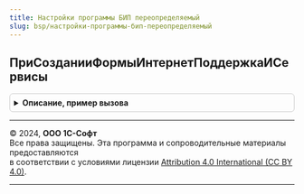 ```yaml
---
title: Настройки программы БИП переопределяемый
slug: bsp/настройки-программы-бип-переопределяемый
---
```



## ПриСозданииФормыИнтернетПоддержкаИСервисы
<details style="margin: 1em 0; padding: 0.5em; border: 1px solid #ccc; border-radius: 6px;">

<summary style="font-weight: bold; cursor: pointer;">Описание, пример вызова</summary>

```bsl

// Предназначена для внесения изменений в форму ИнтернетПоддержкаИСервисы обработки ПанельАдминистрированияБИП без
// снятия формы с поддержки.
//
// Параметры:
//  Форма - см. Обработка.ПанельАдминистрированияБИП.Форма.ИнтернетПоддержкаИСервисы
//
Процедура ПриСозданииФормыИнтернетПоддержкаИСервисы(Форма) Экспорт
```

Пример вызова
```bsl
НастройкиПрограммыБИППереопределяемый.ПриСозданииФормыИнтернетПоддержкаИСервисы(Форма) 
```
</details>

---

© 2024, **ООО 1С-Софт**  
Все права защищены. Эта программа и сопроводительные материалы предоставляются  
в соответствии с условиями лицензии [Attribution 4.0 International (CC BY 4.0)](https://creativecommons.org/licenses/by/4.0/legalcode).

---
